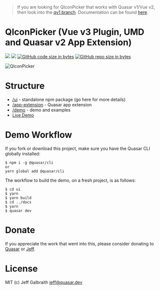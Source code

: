 > If you are looking for QIconPicker that works with Quasar v1/Vue v2, then look into the [qv1 branch](https://github.com/quasarframework/quasar-ui-qiconpicker/tree/qv1). Documentation can be found [here](https://quasarframework.github.io/quasar-ui-qiconpicker).

QIconPicker (Vue v3 Plugin, UMD and Quasar v2 App Extension)
===

![](https://img.shields.io/npm/v/@quasar/quasar-ui-qiconpicker/next?label=@quasar/quasar-ui-qiconpicker)
![](https://img.shields.io/npm/v/@quasar/quasar-app-extension-qiconpicker/next?label=@quasar/quasar-app-extension-qiconpicker)
[![GitHub code size in bytes](https://img.shields.io/github/languages/code-size/quasarframework/app-extension-qiconpicker.svg)]()
[![GitHub repo size in bytes](https://img.shields.io/github/repo-size/quasarframework/app-extension-qiconpicker.svg)]()

![QIconPicker](https://raw.githubusercontent.com/quasarframework/quasar-ui-qiconpicker/dev/demo/public/q-icon-picker.png)

# Structure
* [/ui](ui) - standalone npm package (go here for more details)
* [/app-extension](app-extension) - Quasar app extension
* [/demo](https://github.com/quasarframework/quasar-ui-qiconpicker/tree/master/demo) - demo and examples
* [Live Demo](https://quasarframework.github.io/quasar-ui-qiconpicker/docs)

# Demo Workflow
If you fork or download this project, make sure you have the Quasar CLI globally installed:

```
$ npm i -g @quasar/cli
or
yarn global add @quasar/cli
```

The workflow to build the demo, on a fresh project, is as follows:
```
$ cd ui
$ yarn
$ yarn build
$ cd ../docs
$ yarn
$ quasar dev
```

# Donate
If you appreciate the work that went into this, please consider donating to [Quasar](https://donate.quasar.dev) or [Jeff](https://github.com/sponsors/hawkeye64).

# License
MIT (c) Jeff Galbraith <jeff@quasar.dev>
